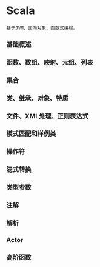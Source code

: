 # Scala
    基于JVM、面向对象、函数式编程。

### 基础概述

### 函数、数组、映射、元组、列表

### 集合

### 类、继承、对象、特质

### 文件、XML处理、正则表达式

### 模式匹配和样例类

### 操作符

### 隐式转换

### 类型参数

### 注解

### 解析

### Actor

### 高阶函数

